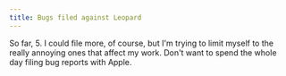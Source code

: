 ```yaml
---
title: Bugs filed against Leopard
---
```


So far, 5. I could file more, of course, but I'm trying to limit myself to the really annoying ones that affect my work. Don't want to spend the whole day filing bug reports with Apple.
